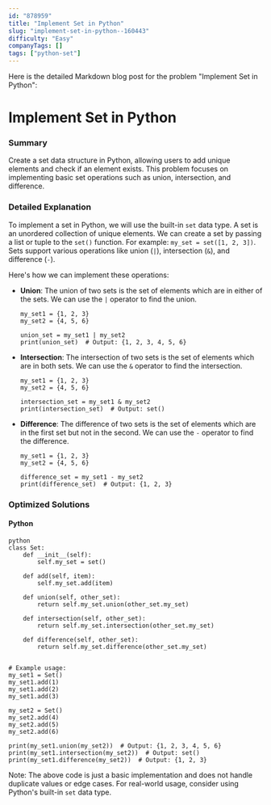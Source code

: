 ```yaml
---
id: "878959"
title: "Implement Set in Python"
slug: "implement-set-in-python--160443"
difficulty: "Easy"
companyTags: []
tags: ["python-set"]
---
```


Here is the detailed Markdown blog post for the problem "Implement Set in Python":

**Implement Set in Python**
=========================

### Summary
Create a set data structure in Python, allowing users to add unique elements and check if an element exists. This problem focuses on implementing basic set operations such as union, intersection, and difference.

### Detailed Explanation
To implement a set in Python, we will use the built-in `set` data type. A set is an unordered collection of unique elements. We can create a set by passing a list or tuple to the `set()` function. For example: `my_set = set([1, 2, 3])`. Sets support various operations like union (`|`), intersection (`&`), and difference (`-`).

Here's how we can implement these operations:

*   **Union**: The union of two sets is the set of elements which are in either of the sets. We can use the `|` operator to find the union.

    ```
    my_set1 = {1, 2, 3}
    my_set2 = {4, 5, 6}

    union_set = my_set1 | my_set2
    print(union_set)  # Output: {1, 2, 3, 4, 5, 6}
    ```

*   **Intersection**: The intersection of two sets is the set of elements which are in both sets. We can use the `&` operator to find the intersection.

    ```
    my_set1 = {1, 2, 3}
    my_set2 = {4, 5, 6}

    intersection_set = my_set1 & my_set2
    print(intersection_set)  # Output: set()
    ```

*   **Difference**: The difference of two sets is the set of elements which are in the first set but not in the second. We can use the `-` operator to find the difference.

    ```
    my_set1 = {1, 2, 3}
    my_set2 = {4, 5, 6}

    difference_set = my_set1 - my_set2
    print(difference_set)  # Output: {1, 2, 3}
    ```

### Optimized Solutions

#### Python
```
python
class Set:
    def __init__(self):
        self.my_set = set()

    def add(self, item):
        self.my_set.add(item)

    def union(self, other_set):
        return self.my_set.union(other_set.my_set)

    def intersection(self, other_set):
        return self.my_set.intersection(other_set.my_set)

    def difference(self, other_set):
        return self.my_set.difference(other_set.my_set)


# Example usage:
my_set1 = Set()
my_set1.add(1)
my_set1.add(2)
my_set1.add(3)

my_set2 = Set()
my_set2.add(4)
my_set2.add(5)
my_set2.add(6)

print(my_set1.union(my_set2))  # Output: {1, 2, 3, 4, 5, 6}
print(my_set1.intersection(my_set2))  # Output: set()
print(my_set1.difference(my_set2))  # Output: {1, 2, 3}
```

Note: The above code is just a basic implementation and does not handle duplicate values or edge cases. For real-world usage, consider using Python's built-in `set` data type.